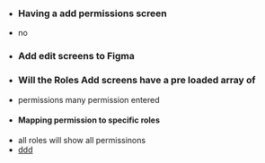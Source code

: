 - ### Having a add permissions screen
- no
- ### Add edit screens to Figma
- ### Will the Roles Add screens have a pre loaded array of 
- permissions many permission entered
- #### Mapping permission to specific roles 
- all roles will show all permissinons
-  [ddd](dsadsad)
